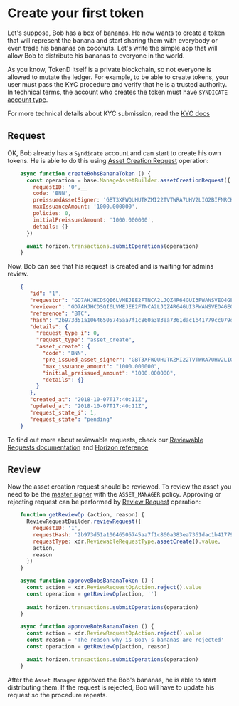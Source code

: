 # Create your first token

Let's suppose, Bob has a box of bananas. He now wants to create a token that 
will represent the banana and start sharing them with everybody or even trade 
his bananas on coconuts. Let's write the simple app that will allow Bob to
distribute his bananas to everyone in the world.

As you know, TokenD itself is a private blockchain, so not everyone is allowed 
to mutate the ledger. For example, to be able to create tokens, your user must 
pass the KYC procedure and verify that he is a trusted authority. In technical 
terms, the account who creates the token must have 
`SYNDICATE` [account type][1].  

For more technical details about KYC submission, read the [KYC docs][2]

## Request

OK, Bob already has a `Syndicate` account and can start to create his own tokens. He is able to do this using
[Asset Creation Request][3] operation:

```js
    async function createBobsBananaToken () {
      const operation = base.ManageAssetBuilder.assetCreationRequest({
        requestID: '0',__
        code: 'BNN',
        preissuedAssetSigner: 'GBT3XFWQUHUTKZMI22TVTWRA7UHV2LIO2BIFNRCH3CXWPYVYPTMXMDGC',
        maxIssuanceAmount: '1000.000000',
        policies: 0,
        initialPreissuedAmount: '1000.000000',
        details: {}
      })

      await horizon.transactions.submitOperations(operation)
    }
```

Now, Bob can see that his request is created and is waiting for admins review.

```json
    {
       "id": "1",
       "requestor": "GD7AHJHCDSQI6LVMEJEE2FTNCA2LJQZ4R64GUI3PWANSVEO4GEOWB636",
       "reviewer": "GD7AHJHCDSQI6LVMEJEE2FTNCA2LJQZ4R64GUI3PWANSVEO4GEOWB636",
       "reference": "BTC",
       "hash": "2b973d51a10646505745aa7f1c860a383ea7361dac1b41779cc079dc385870dc",
       "details": {
         "request_type_i": 0,
         "request_type": "asset_create",
         "asset_create": {
           "code": "BNN",
           "pre_issued_asset_signer": "GBT3XFWQUHUTKZMI22TVTWRA7UHV2LIO2BIFNRCH3CXWPYVYPTMXMDGC",
           "max_issuance_amount": "1000.000000",
           "initial_preissued_amount": "1000.000000",
           "details": {}
         }
       },
       "created_at": "2018-10-07T17:40:11Z",
       "updated_at": "2018-10-07T17:40:11Z",
       "request_state_i": 1,
       "request_state": "pending"
    }
```

To find out more about reviewable requests, check our [Reviewable Requests documentation][7] and [Horizon reference][6]

## Review

Now the asset creation request should be reviewed. To review the asset you need to be the [master signer][4] 
with the `ASSET_MANAGER` policy. Approving or rejecting request can be performed by [Review Request][5] operation:

```javascript
    function getReviewOp (action, reason) {
      ReviewRequestBuilder.reviewRequest({
        requestID: '1',
        requestHash: '2b973d51a10646505745aa7f1c860a383ea7361dac1b41779cc079dc385870dc',
        requestType: xdr.ReviewableRequestType.assetCreate().value,
        action,
        reason
      })
    }

    async function approveBobsBananaToken () {
      const action = xdr.ReviewRequestOpAction.reject().value
      const operation = getReviewOp(action, '')
      
      await horizon.transactions.submitOperations(operation)
    }

    async function approveBobsBananaToken () {
      const action = xdr.ReviewRequestOpAction.reject().value
      const reason = 'The reason why is Bob\'s bananas are rejected'
      const operation = getReviewOp(action, reason)

      await horizon.transactions.submitOperations(operation)
    }
```

After the `Asset Manager` approved the Bob's bananas, he is able to start distributing them. If the request is rejected,
Bob will have to update his request so the procedure repeats.

[1]: /tech/key_entities/accounts.md#account-type
[2]: /tech/guides/kyc.md
[3]: /tech/requests/request_asset.md
[4]: /coming_soon.md
[5]: /tech/requests/review.md
[6]: https://tokend.gitlab.io/docs/#reviewable-requests
[7]: /tech/requests/request_asset.md

<!--2: kyc-->
<!--4: Master signers-->

